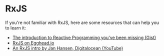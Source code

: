 # RxJS

If you're not familiar with RxJS, here are some resources
that can help you to learn it:

- [The introduction to Reactive Programming you've been missing (Gist)](https://gist.github.com/staltz/868e7e9bc2a7b8c1f754)
- [RxJS on Egghead.io](https://egghead.io/technologies/rx)
- [An RxJS intro by Jan Hansen, Digitalocean (YouTube)](https://youtu.be/2btEt0W7UxU)


